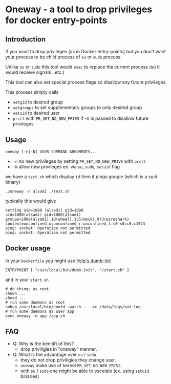 # Oneway - a tool to drop privileges for docker entry-points

## Introduction

If you want to drop privileges (as in Docker entry-points) but you don't want
your process to be child process of `su` or `sudo` process.

Unlike `su` or `sudo` this tool would `exec` to replace the 
current process (so it would receive signals ..etc.)

This tool can also set special process flags so disallow any future privileges

This process simply calls

* `setgid` to desired group
* `setgroups` to set supplementary groups to only desired group
* `setuid` to desired user
* `prctl` with `PR_SET_NO_NEW_PRIVS` if -n is passed to disallow future privileges

## Usage

```
oneway [-n|-N] USER COMMAND ARGUMENTS...
```

* `-n` no new privileges by setting `PR_SET_NO_NEW_PRIVS` with `prctl`
* `-N` allow new privileges ex. via `su`, `sudo`, `setuid` flag

we have a `test.sh` which display `id` then it pings google (which is a suid binary)

```
./oneway -n alsadi ./test.sh
```

typically this would give

```
setting uid=1000 (alsadi) gid=1000
uid=1000(alsadi) gid=1000(alsadi) groups=1000(alsadi),10(wheel),135(mock),973(wireshark) context=unconfined_u:unconfined_r:unconfined_t:s0-s0:c0.c1023
ping: socket: Operation not permitted
ping: socket: Operation not permitted
```


## Docker usage

In your `Dockerfile` you might use [Yelp's dumb-init](https://github.com/Yelp/dumb-init)


```
ENTRYPOINT [ "/usr/local/bin/dumb-init", "/start.sh" ]
```

and in your `start.sh`

```
# do things as root
chown ...
chmod ...
# run some daemons as root
nohup /usr/local/bin/confd -watch ... >> /data/logs/out.log
# run some daemons as user app
exec oneway -n app /app.sh
```

## FAQ

* Q: Why is the benitift of this?
  * drop priviligies in "oneway" manner.
* Q: What is the advantage over `su` / `sudo`
  * they do not drop priviligies they change user.
  * `oneway` make use of kernel `PR_SET_NO_NEW_PRIVS`
  * with `su` / `sudo` one might be able to escelate (ex. using `setuid` binaries)

